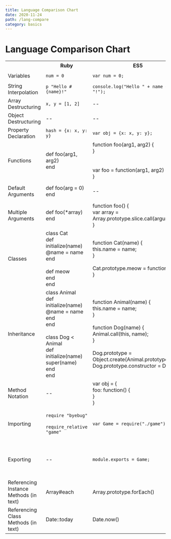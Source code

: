 ```yaml
---
title: Language Comparison Chart
date: 2020-11-24
path: /lang-compare
category: basics
---
```


<h1>Language Comparison Chart</h1>
    <table>
      <tr>
        <th></th>
        <th>Ruby</th>
        <th>ES5</th>
        <th>ES6</th>
      </tr>
      <tr>
        <td>Variables</td>
        <td>
          <code>num = 0</code>
        </td>
        <td>
          <code>var num = 0;</code>
        </td>
        <td>
          <code>let num = 0;</code>
          <br>
          <code>const array = [];</code>
        </td>
      </tr>
      <tr>
        <td>String Interpolation</td>
        <td>
          <code>p "Hello #{name}!"</code>
        </td>
        <td>
          <code>console.log("Hello " + name + "!");	</code>
        </td>
        <td>
          <code>console.log(`Hello ${name}!`);</code>
        </td>
      </tr>
      <tr>
        <td>Array Destructuring</td>
        <td>
          <code>x, y = [1, 2]</code>
        </td>
        <td>--</td>
        <td>
          <code>const [x, y] = [1, 2];</code>
        </td>
      </tr>
      <tr>
        <td>Object Destructuring</td>
        <td>--</td>
        <td>--</td>
        <td>
          <code>const {x, z} = {x: 1, y: 2, z: 3};</code>
        </td>
      </tr>
      <tr>
        <td>Property Declaration</td>
        <td>
          <code>hash = {x: x, y: y}</code>
        </td>
        <td>
          <code>var obj = {x: x, y: y};</code>
        </td>
        <td>
          <code>const obj = {x, y};</code>
        </td>
      </tr>
      <tr>
        <td>Functions</td>
        <td>
          <div class="code">
            def foo(arg1, arg2)
            <br>
            end
          </div>
        </td>
        <td>
          <div class="code">
            function foo(arg1, arg2) {
            <br>
            }
          </div>
          <br><br>
          <div class="code">
            var foo = function(arg1, arg2) {
            <br>
            }
          </div>
        </td>
        <td>
          <div class="code">
            const foo = (arg1, arg2) => {
            <br>
            }
          </div>
        </td>
      </tr>
      <tr>
        <td>Default Arguments</td>
        <td>
          <div class="code">
            def foo(arg = 0)
            <br>
            end
          </div>
        </td>
        <td>--</td>
        <td>
          <div class="code">
            const foo = (arg = 0) => {
            <br>
            }
          </div>
        </td>
      </tr>
      <tr>
        <td>Multiple Arguments</td>
        <td>
          <div class="code">
            def foo(*array)
            <br>
            end
          </div>
        </td>
        <td>
          <div class="code">
            function foo() {
            <br>
            <span class="tab">
              var array = Array.prototype.slice.call(arguments);
            </span>
            <br>
            }
          </div>
        </td>
        <td>
          <div class="code">
            const foo = (...array) => {
            <br>
            }
          </div>
        </td>
      </tr>
      <tr>
        <td>Classes</td>
        <td>
          <div class="code">
            class Cat
            <br>
            <span class="tab">
              def initialize(name)
            </span>
            <br>
            <span class="tab2">
              @name = name
            </span>
            <br>
            <span class="tab">
              end
            </span>
            <br><br>
            <span class="tab">
              def meow
            </span>
            <br>
            <span class="tab">
              end
            </span>
            <br>
            end
          </div>
        </td>
        <td>
          <div class="code">
            function Cat(name) {
            <br>
            <span class="tab">
              this.name = name;
            </span>
            <br>
            }
            <br><br>
            Cat.prototype.meow = function() {
            <br>
            }
          </div>
        </td>
        <td>
          <div class="code">
            class Cat {
            <br>
            <span class="tab">
              constructor(name) {
            </span>
            <br>
            <span class="tab2">
              this.name = name;
            </span>
            <br>
            <span class="tab">
              }
            </span>
            <br><br>
            <span class="tab">
              meow() {
            </span>
            <br>
            <span class="tab">
              }
            </span>
            <br>
            }
          </div>
        </td>
      </tr>
      <tr>
        <td>Inheritance</td>
        <td>
          <div class="code">
            class Animal
            <br>
            <span class="tab">
              def initialize(name)
            </span>
            <br>
            <span class="tab2">
              @name = name
            </span>
            <br>
            <span class="tab">
              end
            </span>
            <br>
            end
            <br><br>
            class Dog < Animal
            <br>
            <span class="tab">
              def initialize(name)
            </span>
            <br>
            <span class="tab2">
              super(name)
            </span>
            <br>
            <span class="tab">
              end
            </span>
            <br>
            end
          </div>
        </td>
        <td>
          <div class="code">
            function Animal(name) {
            <br>
            <span class="tab">
              this.name = name;
            </span>
            <br>
            }
            <br><br>
            function Dog(name) {
            <br>
            <span class="tab">
              Animal.call(this, name);
            </span>
            <br>
            }
            <br><br>
            Dog.prototype = Object.create(Animal.prototype);
            <br>
            Dog.prototype.constructor = Dog;
          </div>
        </td>
        <td>
          <div class="code">
            class Animal {
            <br>
            <span class="tab">
              constructor(name) {
            </span>
            <br>
            <span class="tab2">
              this.name = name;
            </span>
            <br>
            <span class="tab">
              }
            </span>
            <br>
            }
            <br><br>
            class Dog extends Animal {
            <br>
            <span class="tab">
              constructor(name) {
            </span>
            <br>
            <span class="tab2">
              super(name);
            </span>
            <br>
            <span class="tab">
              }
            </span>
            <br>
            }
          </div>
        </td>
      </tr>
      <tr>
        <td>Method Notation</td>
        <td>--</td>
        <td>
          <div class="code">
            var obj = {
            <br>
            <span class="tab">
              foo: function() {
            </span>
            <br>
            <span class="tab">
              }
            </span>
            <br>
            }
          </div>
        </td>
        <td>
          <div class="code">
            const obj = {
            <br>
            <span class="tab">
              foo() {
            </span>
            <br>
            <span class="tab">
              }
            </span>
            <br>
            }
          </div>
        </td>
      </tr>
      <tr>
        <td>Importing</td>
        <td>
          <code>require "byebug"</code>
          <br><br>
          <code>require_relative "game"</code>
        </td>
        <td>
          <code>var Game = require("./game");</code>
        </td>
        <td>
          <code>import Game from "./game";</code>
          <br><br>
          <code>import { view } from "./game_view";</code>
        </td>
      </tr>
      <tr>
        <td>Exporting</td>
        <td>--</td>
        <td>
          <code>module.exports = Game;</code>
        </td>
        <td>
          <code>export default Game;</code>
          <br><br>
          <div class="code">
            export const view = () => {
            <br>
            }
          </div>
        </td>
      </tr>
      <tr>
        <td>Referencing Instance Methods (in text)</td>
        <td>Array#each</td>
        <td>Array.prototype.forEach()</td>
        <td>--</td>
      </tr>
      <tr>
        <td>Referencing Class Methods (in text)</td>
        <td>Date::today</td>
        <td>Date.now()</td>
        <td>--</td>
      </tr>
    </table>
